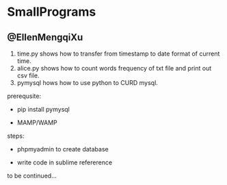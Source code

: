 # SmallPrograms

## @EllenMengqiXu

1. time.py shows how to transfer from timestamp to date format of current time.
2. alice.py shows how to count words frequency of txt file and print out csv file. 
3. pymysql hows how to use python to CURD mysql. 

prerequsite:

 - pip install pymysql

 - MAMP/WAMP


steps:

 - phpmyadmin to create database

 - write code in sublime refererence


to be continued...

